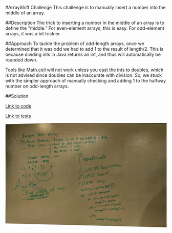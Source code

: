 #ArrayShift Challenge
This challenge is to manually insert a number into the middle of an array. 

##Description
The trick to inserting a number in the middle of an array is to define the "middle." For even-element arrays, this is easy. For odd-element arrays, it was a bit trickier. 

##Approach
To tackle the problem of odd-length arrays, once we determined that it was odd we had to add 1 to the result of length/2. This is because dividing ints in Java returns an int, and thus will automatically be rounded down. 

Tools like Math.ceil will not work unless you cast the ints to doubles, which is not advised since doubles can be inaccurate with division. So, we stuck with the simpler approach of manually checking and adding 1 to the halfway number on odd-length arrays. 


##Solution

[Link to code](../code401challenges/src/main/java/code401challenges/ArrayShift.java)

[Link to tests](../code401challenges/src/test/java/code401challenges/ArrayShiftTest.java)

![alt text](./assets/ShiftArrayChallenge.jpg "A whiteboard drawing of the problem domain and pseudocode for this challenge")

